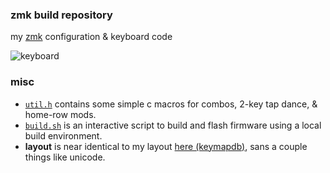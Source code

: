 ### zmk build repository
my [zmk](https://zmk.dev) configuration & keyboard code

![keyboard](https://i.imgur.com/bCRPsDy.jpg)

### misc
* [`util.h`](util.h) contains some simple c macros for combos, 2-key tap dance, & home-row mods.
* [`build.sh`](build.sh) is an interactive script to build and flash firmware using a local build environment.
* **layout** is near identical to my layout [here (keymapdb)](https://keymapdb.com/keymaps/waffle87), sans a couple things like unicode.

